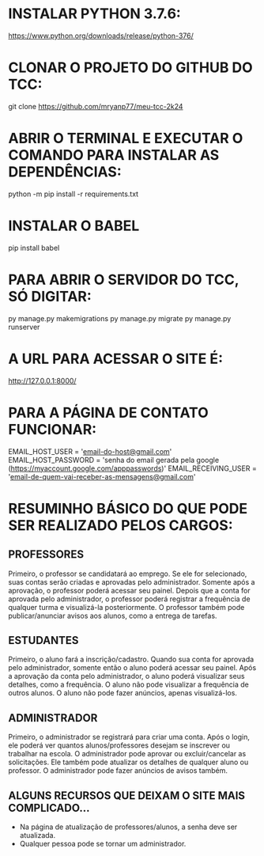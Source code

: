 # INSTALAR PYTHON 3.7.6:
https://www.python.org/downloads/release/python-376/

# CLONAR O PROJETO DO GITHUB DO TCC:
git clone https://github.com/mryanp77/meu-tcc-2k24

# ABRIR O TERMINAL E EXECUTAR O COMANDO PARA INSTALAR AS DEPENDÊNCIAS:
python -m pip install -r requirements.txt

# INSTALAR O BABEL
pip install babel

# PARA ABRIR O SERVIDOR DO TCC, SÓ DIGITAR:
py manage.py makemigrations
py manage.py migrate
py manage.py runserver

# A URL PARA ACESSAR O SITE É:
http://127.0.0.1:8000/

# PARA A PÁGINA DE CONTATO FUNCIONAR:
EMAIL_HOST_USER = 'email-do-host@gmail.com'
EMAIL_HOST_PASSWORD = 'senha do email gerada pela google (https://myaccount.google.com/apppasswords)'
EMAIL_RECEIVING_USER = 'email-de-quem-vai-receber-as-mensagens@gmail.com'

# RESUMINHO BÁSICO DO QUE PODE SER REALIZADO PELOS CARGOS:
## PROFESSORES
Primeiro, o professor se candidatará ao emprego. Se ele for selecionado, suas contas serão criadas e aprovadas pelo administrador. Somente após a aprovação, o professor poderá acessar seu painel. Depois que a conta for aprovada pelo administrador, o professor poderá registrar a frequência de qualquer turma e visualizá-la posteriormente. O professor
também pode publicar/anunciar avisos aos alunos, como a entrega de tarefas.

## ESTUDANTES
Primeiro, o aluno fará a inscrição/cadastro. Quando sua conta for aprovada pelo administrador, somente então o aluno poderá acessar seu painel. Após a aprovação da conta pelo administrador, o aluno poderá visualizar seus detalhes, como a frequência. O aluno não pode visualizar a frequência de outros alunos. O aluno não pode fazer anúncios, apenas visualizá-los.

## ADMINISTRADOR
Primeiro, o administrador se registrará para criar uma conta. Após o login, ele poderá ver quantos alunos/professores desejam se inscrever ou trabalhar na escola. O administrador pode aprovar ou excluir/cancelar as solicitações. Ele também pode atualizar os detalhes de qualquer aluno ou professor. O administrador pode fazer anúncios de avisos também.


## ALGUNS RECURSOS QUE DEIXAM O SITE MAIS COMPLICADO...
- Na página de atualização de professores/alunos, a senha deve ser atualizada.
- Qualquer pessoa pode se tornar um administrador.
